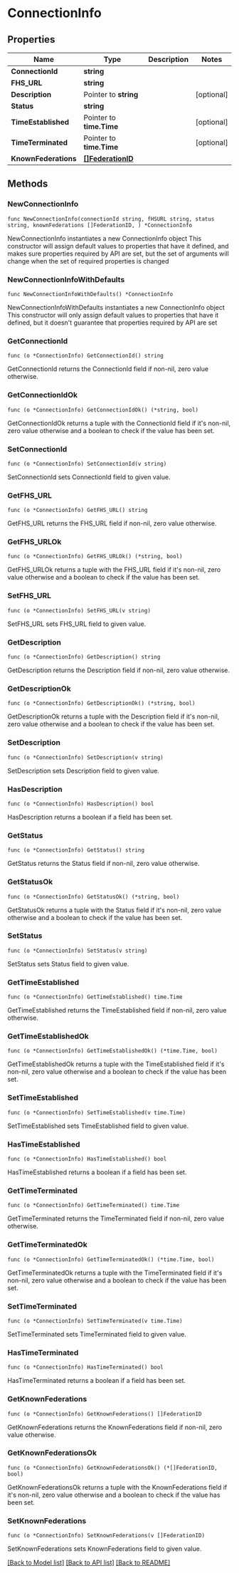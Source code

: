 # ConnectionInfo

## Properties

Name | Type | Description | Notes
------------ | ------------- | ------------- | -------------
**ConnectionId** | **string** |  | 
**FHS_URL** | **string** |  | 
**Description** | Pointer to **string** |  | [optional] 
**Status** | **string** |  | 
**TimeEstablished** | Pointer to **time.Time** |  | [optional] 
**TimeTerminated** | Pointer to **time.Time** |  | [optional] 
**KnownFederations** | [**[]FederationID**](FederationID.md) |  | 

## Methods

### NewConnectionInfo

`func NewConnectionInfo(connectionId string, fHSURL string, status string, knownFederations []FederationID, ) *ConnectionInfo`

NewConnectionInfo instantiates a new ConnectionInfo object
This constructor will assign default values to properties that have it defined,
and makes sure properties required by API are set, but the set of arguments
will change when the set of required properties is changed

### NewConnectionInfoWithDefaults

`func NewConnectionInfoWithDefaults() *ConnectionInfo`

NewConnectionInfoWithDefaults instantiates a new ConnectionInfo object
This constructor will only assign default values to properties that have it defined,
but it doesn't guarantee that properties required by API are set

### GetConnectionId

`func (o *ConnectionInfo) GetConnectionId() string`

GetConnectionId returns the ConnectionId field if non-nil, zero value otherwise.

### GetConnectionIdOk

`func (o *ConnectionInfo) GetConnectionIdOk() (*string, bool)`

GetConnectionIdOk returns a tuple with the ConnectionId field if it's non-nil, zero value otherwise
and a boolean to check if the value has been set.

### SetConnectionId

`func (o *ConnectionInfo) SetConnectionId(v string)`

SetConnectionId sets ConnectionId field to given value.


### GetFHS_URL

`func (o *ConnectionInfo) GetFHS_URL() string`

GetFHS_URL returns the FHS_URL field if non-nil, zero value otherwise.

### GetFHS_URLOk

`func (o *ConnectionInfo) GetFHS_URLOk() (*string, bool)`

GetFHS_URLOk returns a tuple with the FHS_URL field if it's non-nil, zero value otherwise
and a boolean to check if the value has been set.

### SetFHS_URL

`func (o *ConnectionInfo) SetFHS_URL(v string)`

SetFHS_URL sets FHS_URL field to given value.


### GetDescription

`func (o *ConnectionInfo) GetDescription() string`

GetDescription returns the Description field if non-nil, zero value otherwise.

### GetDescriptionOk

`func (o *ConnectionInfo) GetDescriptionOk() (*string, bool)`

GetDescriptionOk returns a tuple with the Description field if it's non-nil, zero value otherwise
and a boolean to check if the value has been set.

### SetDescription

`func (o *ConnectionInfo) SetDescription(v string)`

SetDescription sets Description field to given value.

### HasDescription

`func (o *ConnectionInfo) HasDescription() bool`

HasDescription returns a boolean if a field has been set.

### GetStatus

`func (o *ConnectionInfo) GetStatus() string`

GetStatus returns the Status field if non-nil, zero value otherwise.

### GetStatusOk

`func (o *ConnectionInfo) GetStatusOk() (*string, bool)`

GetStatusOk returns a tuple with the Status field if it's non-nil, zero value otherwise
and a boolean to check if the value has been set.

### SetStatus

`func (o *ConnectionInfo) SetStatus(v string)`

SetStatus sets Status field to given value.


### GetTimeEstablished

`func (o *ConnectionInfo) GetTimeEstablished() time.Time`

GetTimeEstablished returns the TimeEstablished field if non-nil, zero value otherwise.

### GetTimeEstablishedOk

`func (o *ConnectionInfo) GetTimeEstablishedOk() (*time.Time, bool)`

GetTimeEstablishedOk returns a tuple with the TimeEstablished field if it's non-nil, zero value otherwise
and a boolean to check if the value has been set.

### SetTimeEstablished

`func (o *ConnectionInfo) SetTimeEstablished(v time.Time)`

SetTimeEstablished sets TimeEstablished field to given value.

### HasTimeEstablished

`func (o *ConnectionInfo) HasTimeEstablished() bool`

HasTimeEstablished returns a boolean if a field has been set.

### GetTimeTerminated

`func (o *ConnectionInfo) GetTimeTerminated() time.Time`

GetTimeTerminated returns the TimeTerminated field if non-nil, zero value otherwise.

### GetTimeTerminatedOk

`func (o *ConnectionInfo) GetTimeTerminatedOk() (*time.Time, bool)`

GetTimeTerminatedOk returns a tuple with the TimeTerminated field if it's non-nil, zero value otherwise
and a boolean to check if the value has been set.

### SetTimeTerminated

`func (o *ConnectionInfo) SetTimeTerminated(v time.Time)`

SetTimeTerminated sets TimeTerminated field to given value.

### HasTimeTerminated

`func (o *ConnectionInfo) HasTimeTerminated() bool`

HasTimeTerminated returns a boolean if a field has been set.

### GetKnownFederations

`func (o *ConnectionInfo) GetKnownFederations() []FederationID`

GetKnownFederations returns the KnownFederations field if non-nil, zero value otherwise.

### GetKnownFederationsOk

`func (o *ConnectionInfo) GetKnownFederationsOk() (*[]FederationID, bool)`

GetKnownFederationsOk returns a tuple with the KnownFederations field if it's non-nil, zero value otherwise
and a boolean to check if the value has been set.

### SetKnownFederations

`func (o *ConnectionInfo) SetKnownFederations(v []FederationID)`

SetKnownFederations sets KnownFederations field to given value.



[[Back to Model list]](../README.md#documentation-for-models) [[Back to API list]](../README.md#documentation-for-api-endpoints) [[Back to README]](../README.md)


